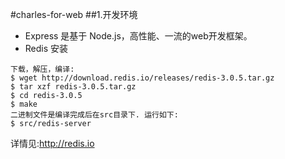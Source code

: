 #charles-for-web
##1.开发环境
* Express 是基于 Node.js，高性能、一流的web开发框架。
* Redis 安装

```
下载，解压，编译:
$ wget http://download.redis.io/releases/redis-3.0.5.tar.gz
$ tar xzf redis-3.0.5.tar.gz
$ cd redis-3.0.5
$ make
二进制文件是编译完成后在src目录下. 运行如下:
$ src/redis-server
```
详情见:<http://redis.io>